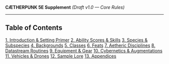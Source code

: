 **CÆTHERPUNK 5E Supplement**
_(Draft v1.0 — Core Rules)_

---

## Table of Contents

[1. Introduction & Setting Primer](1.%20Introduction%20&%20Setting%20Primer/1.%20Introduction%20&%20Setting%20Primer.html)
[2. Ability Scores & Skills](2.%20Ability%20Scores%20&%20Skills/2.%20Ability%20Scores%20&%20Skills.md)
[3. Species & Subspecies](3.%20Species%20&%20Subspecies/3.%20Species%20&%20Subspecies.md)
[4. Backgrounds](4.%20Backgrounds/4.%20Backgrounds.md)
[5. Classes](5.%20Classes/5.%20Classes.md)
[6. Feats](6.%20Feats/6.%20Feats.md)
[7. Aetheric Disciplines](7.%20Aetheric%20Disciplines/7.%20Aetheric%20Disciplines.md)
[8. Datastream Routines](8.%20Datastream%20Routines/8.%20Datastream%20Routines.md)
[9. Equipment & Gear](9.%20Equipment%20&%20Gear/9.%20Equipment%20&%20Gear.md)
[10. Cybernetics & Augmentations](10.%20Cybernetics%20&%20Augmentations/10.%20Cybernetics%20&%20Augmentations.md)
[11. Vehicles & Drones](11.%20Vehicles%20&%20Drones/11.%20Vehicles%20&%20Drones.md)
[12. Sample Lore](12.%20Sample%20Lore/12.%20Sample%20Lore.md)
[13. Appendices](13.%20Appendices/13.%20Appendices.md)

